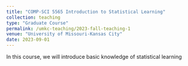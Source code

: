 ```yaml
---
title: "COMP-SCI 5565 Introduction to Statistical Learning"
collection: teaching
type: "Graduate Course"
permalink: /umkc-teaching/2023-fall-teaching-1
venue: "University of Missouri-Kansas City"
date: 2023-09-01
---
```


In this course, we will introduce basic knowledge of statistical learning